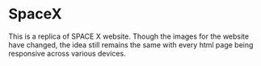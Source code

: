 # SpaceX
This is a replica of SPACE X website. 
Though the images for the website have changed, the idea still remains the same with every html page being responsive across various devices.

